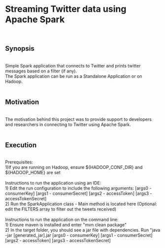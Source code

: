Streaming Twitter data using Apache Spark <br />
=============
<br />

## Synopsis <br />
<br />
Simple Spark application that connects to Twitter and prints twitter messages based on a filter (if any). <br />
The Spark application can be run as a Standalone Application or on Hadoop. <br />
<br />

## Motivation <br />
<br />
The motivation behind this project was to provide support to developers and researchers in connecting to Twitter using Apache Spark. <br />
<br />

## Execution <br />
<br />
Prerequisites: <br />
1)If you are running on Hadoop, ensure ${HADOOP_CONF_DIR} and ${HADOOP_HOME} are set
<br />
<br />
Instructions to run the application using an IDE: <br />
1) Edit the run configuration to include the following arguments: [args0 - consumerKey] [args1 - consumerSecret] [args2 - accessToken] [args3 - accessTokenSecret] <br />
2) Run the SparkApplication class - Main method is located here (Optional: edit the FILTERS array to filter out the tweets received) <br />
<br />
Instructions to run the application on the command line: <br />
1) Ensure maven is installed and enter "mvn clean package" <br />
2) In the target folder, you should see a jar file with dependencies. Run "java -jar [generated_jar].jar [args0 - consumerKey] [args1 - consumerSecret] [args2 - accessToken] [args3 - accessTokenSecret] <br />
<br />
<br />
